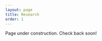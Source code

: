 ```yaml
---
layout: page
title: Research
order: 1
---
```

<!--
<p class="message">"The postulation of objects as something different from the terms of relationships is a superfluous axiom and consequently a metaphysical 
hypothesis from which linguistic science will have to be freed." <cite>— Louis Hjelmslev</cite></p>
-->

Page under construction. Check back soon! <!--In the meantime, here's a preview of what I've written so far.
-->

<!--### Language, the Mind, and the Brain

The main theme of my research revolves around the <b>cognitive architecture of language</b>, which I believe to be inherently <b>neuromorphic</b>. That is, mental computations is not just "implemented" by neural processes, but rather, mental processes <b>are</b> neural processes. This is in contrast to most models in theoretical linguistics, which tend to treat linguistic processes at an abstract "symbolic" level distinct from but "implemented" by neural processes. 

Treating linguistic mental processes as neuromorphic is philosophically attractive because it removes the need to distinguish the mental from the physical. This consequently paves the way towards a "non-<a href="https://plato.stanford.edu/entries/dualism/" target="none">Cartesian</a> linguistics" (though I do not support pure <a href="https://plato.stanford.edu/entries/physicalism/" target="none">physicalism</a> either). Discarding the mind-body dualism that has pervaded much of (classical) cognitive science is an essential first step to integrating "symbolic level" theories in linguistics with known facts about how the brain works (e.g., <a href="https://link.springer.com/referenceworkentry/10.1007/978-1-4614-7320-6_672-1" target="none">Hebbian learning</a>, <a href="https://www.ncbi.nlm.nih.gov/books/NBK538143/" target="none">action potentials</a>, and <a href="https://dictionary.apa.org/spreading-activation" target="none">spreading activation</a>).
  
### Culture: From Brains to Society

A secondary thread of my research revolves around human culture.
-->